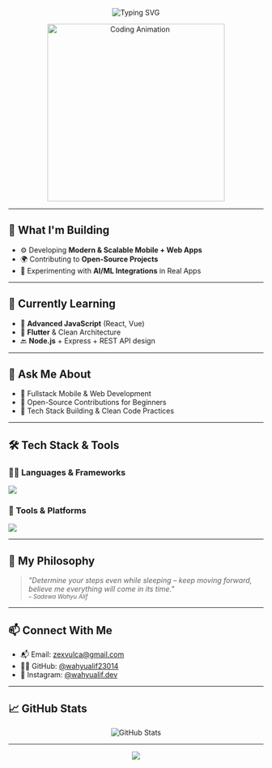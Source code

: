 <!-- Header Animasi -->
<p align="center">
  <img src="https://readme-typing-svg.herokuapp.com?font=Fira+Code&size=20&pause=1000&color=F7CE68&center=true&vCenter=true&width=500&lines=Hi+there%2C+I'm+Wahyu+Alif+(Sadewa)!+👋;App+Developer+%7C+Mobile+%26+Web+Enthusiast;Clean+Code+%7C+Open+Source+%7C+Lifelong+Learner" alt="Typing SVG" />
</p>
<p align="center">
  <img src="https://media.giphy.com/media/qgQUggAC3Pfv687qPC/giphy.gif" width="350" alt="Coding Animation" />
</p>

---

## 🚀 What I'm Building
- ⚙️ Developing **Modern & Scalable Mobile + Web Apps**
- 🌍 Contributing to **Open-Source Projects**
- 🧠 Experimenting with **AI/ML Integrations** in Real Apps

---

## 🌱 Currently Learning
- 🔁 **Advanced JavaScript** (React, Vue)
- 📱 **Flutter** & Clean Architecture
- 🔙 **Node.js** + Express + REST API design

---

## 💬 Ask Me About
- 📲 Fullstack Mobile & Web Development
- 🚀 Open-Source Contributions for Beginners
- 🧠 Tech Stack Building & Clean Code Practices

---

## 🛠 Tech Stack & Tools

### 👨‍💻 Languages & Frameworks
<p>
  <img src="https://skillicons.dev/icons?i=html,css,js,ts,react,vue,flutter,dart,java,python,nodejs,php" />
</p>

### 🧰 Tools & Platforms
<p>
  <img src="https://skillicons.dev/icons?i=firebase,mongodb,mysql,postgres,git,github,vscode,figma" />
</p>

---

## 🎯 My Philosophy
> _"Determine your steps even while sleeping – keep moving forward, believe me everything will come in its time."_  
> <sub><em>– Sadewa Wahyu Alif</em></sub>

---

## 📫 Connect With Me

- 📬 Email: [zexvulca@gmail.com](mailto:zexvulca@gmail.com)
- 🧑‍💻 GitHub: [@wahyualif23014](https://github.com/wahyualif23014)
- 📸 Instagram: [@wahyualif.dev](https://instagram.com/Sadewa..6.dev)
---

## 📈 GitHub Stats

<p align="center">
  <img src="https://github-readme-stats.vercel.app/api?username=wahyualif23014&show_icons=true&theme=radical" alt="GitHub Stats" />
  <br>
</p>

---

<p align="center">
  <img src="https://capsule-render.vercel.app/api?type=waving&color=0:F79533,100:F37055&height=100&section=footer"/>
</p>
